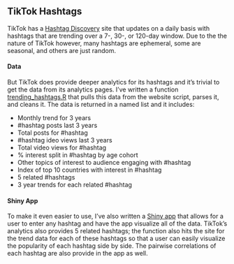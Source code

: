 
<!-- README.md is generated from README.Rmd. Please edit that file -->

## TikTok Hashtags

TikTok has a [Hashtag
Discovery](https://ads.tiktok.com/business/creativecenter/inspiration/popular/hashtag/pc/en)
site that updates on a daily basis with hashtags that are trending over
a 7-, 30-, or 120-day window. Due to the the nature of TikTok however,
many hashtags are ephemeral, some are seasonal, and others are just
random.

#### Data

But TikTok does provide deeper analytics for its hashtags and it’s
trivial to get the data from its analytics pages. I’ve written a
function
[trending_hashtags.R](https://github.com/taylorgrant/scrapper/blob/main/tiktok_trends/R/trending_hashtags.R)
that pulls this data from the website script, parses it, and cleans it.
The data is returned in a named list and it includes:

- Monthly trend for 3 years
- \#hashtag posts last 3 years
- Total posts for \#hashtag
- \#hashtag ideo views last 3 years
- Total video views for \#hashtag
- % interest split in \#hashtag by age cohort
- Other topics of interest to audience engaging with \#hashtag
- Index of top 10 countries with interest in \#hashtag
- 5 related \#hashtags
- 3 year trends for each related \#hashtag

#### Shiny App

To make it even easier to use, I’ve also written a [Shiny
app](https://github.com/taylorgrant/scrapper/blob/main/tiktok_trends/app.R)
that allows for a user to enter any hashtag and have the app visualize
all of the data. TikTok’s analytics also provides 5 related hashtags;
the function also hits the site for the trend data for each of these
hashtags so that a user can easily visualize the popularity of each
hashtag side by side. The pairwise correlations of each hashtag are also
provide in the app as well.

